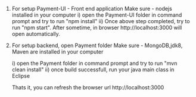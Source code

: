 1. For setup Payment-UI - Front end application
	Make sure - nodejs installed in your computer
	i) open the Payment-UI folder in command prompt and try to run "npm install"
	ii) Once above step completed, try to run "npm start". After sometime, in browser http://localhost:3000 will open automatically.
	
2. For setup backend, open Payment folder
	Make sure - MongoDB,jdk8, Maven are installed in your computer
	
	i) open the Payment folder  in command prompt and try to run "mvn clean install"
	ii) once build successfull, run your java main class in Eclipse
	
	Thats it, you can refresh the browser url http://localhost:3000

